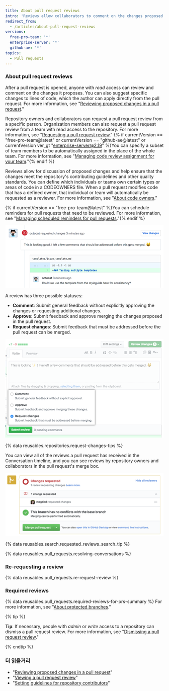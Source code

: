 ```yaml
---
title: About pull request reviews
intro: 'Reviews allow collaborators to comment on the changes proposed in pull requests, approve the changes, or request further changes before the pull request is merged. Repository administrators can require that all pull requests are approved before being merged.'
redirect_from:
  - /articles/about-pull-request-reviews
versions:
  free-pro-team: '*'
  enterprise-server: '*'
  github-ae: '*'
topics:
  - Pull requests
---
```


### About pull request reviews

After a pull request is opened, anyone with *read* access can review and comment on the changes it proposes. You can also suggest specific changes to lines of code, which the author can apply directly from the pull request. For more information, see "[Reviewing proposed changes in a pull request](/articles/reviewing-proposed-changes-in-a-pull-request)."

Repository owners and collaborators can request a pull request review from a specific person. Organization members can also request a pull request review from a team with read access to the repository. For more information, see "[Requesting a pull request review](/articles/requesting-a-pull-request-review)." {% if currentVersion == "free-pro-team@latest" or currentVersion == "github-ae@latest" or currentVersion ver_gt "enterprise-server@2.19" %}You can specify a subset of team members to be automatically assigned in the place of the whole team. For more information, see "[Managing code review assignment for your team](/organizations/organizing-members-into-teams/managing-code-review-assignment-for-your-team)."{% endif %}

Reviews allow for discussion of proposed changes and help ensure that the changes meet the repository's contributing guidelines and other quality standards. You can define which individuals or teams own certain types or areas of code in a CODEOWNERS file. When a pull request modifies code that has a defined owner, that individual or team will automatically be requested as a reviewer. For more information, see "[About code owners](/articles/about-code-owners/)."

{% if currentVersion == "free-pro-team@latest" %}You can schedule reminders for pull requests that need to be reviewed. For more information, see "[Managing scheduled reminders for pull requests](/github/setting-up-and-managing-organizations-and-teams/managing-scheduled-reminders-for-pull-requests)."{% endif %}

![Header of review requesting changes with line comments](/assets/images/help/pull_requests/review-header-with-line-comment.png)

A review has three possible statuses:
- **Comment**: Submit general feedback without explicitly approving the changes or requesting additional changes.
- **Approve**: Submit feedback and approve merging the changes proposed in the pull request.
- **Request changes**: Submit feedback that must be addressed before the pull request can be merged.

![Image of review statuses](/assets/images/help/pull_requests/pull-request-review-statuses.png)

{% data reusables.repositories.request-changes-tips %}

You can view all of the reviews a pull request has received in the Conversation timeline, and you can see reviews by repository owners and collaborators in the pull request's merge box.

![Image of reviews in a merge box](/assets/images/help/pull_requests/merge_box/pr-reviews-in-merge-box.png)

{% data reusables.search.requested_reviews_search_tip %}

{% data reusables.pull_requests.resolving-conversations %}

### Re-requesting a review

{% data reusables.pull_requests.re-request-review %}

### Required reviews

{% data reusables.pull_requests.required-reviews-for-prs-summary %} For more information, see "[About protected branches](/github/administering-a-repository/about-protected-branches#require-pull-request-reviews-before-merging)."

{% tip %}

**Tip**: If necessary, people with *admin* or *write* access to a repository can dismiss a pull request review. For more information, see "[Dismissing a pull request review](/articles/dismissing-a-pull-request-review)."

{% endtip %}

### 더 읽을거리

- "[Reviewing proposed changes in a pull request](/articles/reviewing-proposed-changes-in-a-pull-request)"
- "[Viewing a pull request review](/articles/viewing-a-pull-request-review)"
- "[Setting guidelines for repository contributors](/articles/setting-guidelines-for-repository-contributors)"
